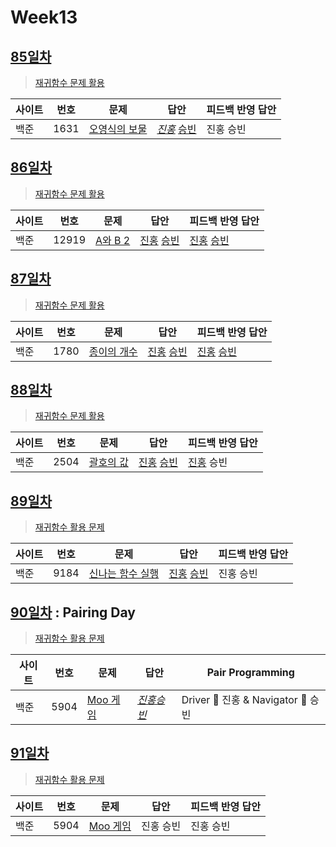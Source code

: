 # Week13

## [85일차](Day85)

> [재귀함수 문제 활용](https://www.acmicpc.net/group/workbook/view/9797/31826)

| 사이트 | 번호 | 문제                 | 답안                | 피드백 반영 답안    |
| ------ | ---- | -------------------- | ------------------- | ------------------- |
| 백준   | 1631    | [오영식의 보물](https://www.acmicpc.net/problem/1631) | *[진홍](Day85/bj1631_kjh.java)* [승빈](Day85/bj1631_wsb.java) | 진홍 승빈 |

## [86일차](Day86)

> [재귀함수 문제 활용](https://www.acmicpc.net/group/workbook/view/9797/31891)

| 사이트 | 번호 | 문제                 | 답안                | 피드백 반영 답안    |
| ------ | ---- | -------------------- | ------------------- | ------------------- |
| 백준   | 12919 | [A와 B 2](https://www.acmicpc.net/problem/12919) | [진홍](Day86/bj12919_kjh.java) [승빈](Day86/bj12919_wsb.java) | [진홍](Day86/bj12919_kjh_fb.java) [승빈](Day86/bj12919_wsb.java) |

## [87일차](Day87)

> [재귀함수 문제 활용](https://www.acmicpc.net/group/workbook/view/9797/31895)

| 사이트 | 번호 | 문제                 | 답안                | 피드백 반영 답안    |
| ------ | ---- | -------------------- | ------------------- | ------------------- |
| 백준   | 1780    | [종이의 개수](https://www.acmicpc.net/problem/1780) | [진홍](Day87/bj1780_kjh.java) [승빈](Day87/bj1780_wsb.java) | [진홍](Day87/bj1780_kjh_fb.java) [승빈](Day87/bj1780_wsb_fb.java) |

## [88일차](Day88)

> [재귀함수 문제 활용](https://www.acmicpc.net/group/workbook/view/9797/31984)

| 사이트 | 번호 | 문제                 | 답안                | 피드백 반영 답안    |
| ------ | ---- | -------------------- | ------------------- | ------------------- |
| 백준   | 2504 | [괄호의 값](https://www.acmicpc.net/problem/2504) | [진홍](Day88/bj2504_kjh.java) [승빈](Day88/bj2504_wsb.java) | [진홍](Day88/bj2504_kjh.java) 승빈 |

## [89일차](Day89)

> [재귀함수 활용 문제](https://www.acmicpc.net/group/workbook/view/9797/32059)

| 사이트 | 번호 | 문제                 | 답안                | 피드백 반영 답안    |
| ------ | ---- | -------------------- | ------------------- | ------------------- |
| 백준   | 9184    | [신나는 함수 실행](https://www.acmicpc.net/problem/9184) | [진홍](Day89/bj9184_kjh.java) [승빈](Day89/bj9184_wsb.java) | 진홍 승빈 |

## [90일차](Day90) : Pairing Day

> [재귀함수 활용 문제](https://www.acmicpc.net/group/workbook/view/9797/32147)

| 사이트 | 번호 | 문제                 | 답안                | Pair Programming    |
| ------ | ---- | -------------------- | ------------------- | ------------------- |
| 백준   | 5904 | [Moo 게임](https://www.acmicpc.net/problem/5904) | *[진홍승빈](Day90/bj5904_kjhwsb.java)* | Driver 🚗 진홍 & Navigator 🧭 승빈 |

## [91일차](Day91)

> [재귀함수 활용 문제](https://www.acmicpc.net/group/workbook/view/9797/32174)

| 사이트 | 번호 | 문제                 | 답안                | 피드백 반영 답안    |
| ------ | ---- | -------------------- | ------------------- | ------------------- |
| 백준   | 5904    | [Moo 게임](https://www.acmicpc.net/problem/5904) | 진홍 승빈 | 진홍 승빈 |
